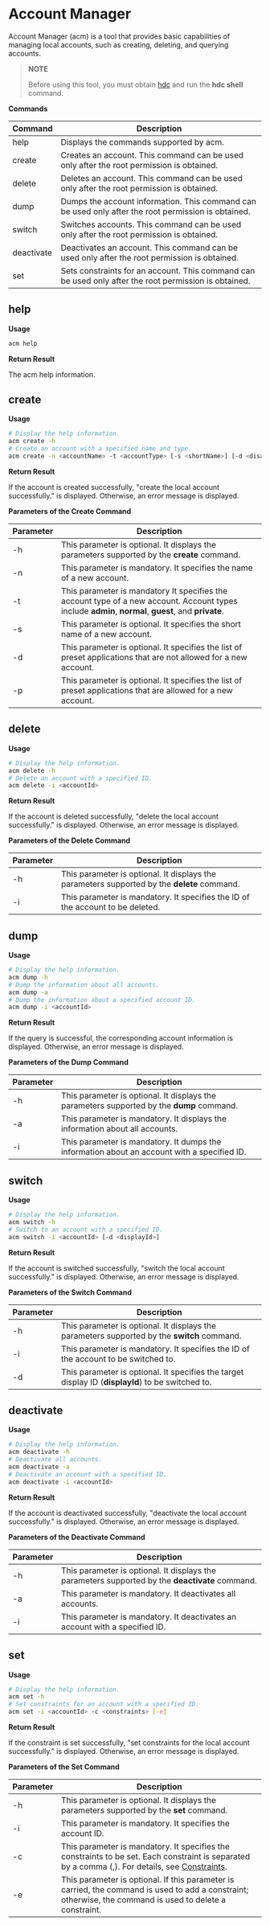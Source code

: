 # Account Manager

<!--Kit: Basic Services Kit-->
<!--Subsystem: Account-->
<!--Owner: @steven-q-->
<!--Designer: @JiDong-CS1-->
<!--Tester: @zhaimengchao-->
<!--Adviser: @zengyawen-->

Account Manager (acm) is a tool that provides basic capabilities of managing local accounts, such as creating, deleting, and querying accounts.

> **NOTE**
>
> Before using this tool, you must obtain [hdc](../dfx/hdc.md) and run the **hdc shell** command.


**Commands**

| Command| Description|
| -------- | -------- |
| help | Displays the commands supported by acm.|
| create | Creates an account. This command can be used only after the root permission is obtained.|
| delete | Deletes an account. This command can be used only after the root permission is obtained.|
| dump | Dumps the account information. This command can be used only after the root permission is obtained.|
| switch | Switches accounts. This command can be used only after the root permission is obtained.|
| deactivate | Deactivates an account. This command can be used only after the root permission is obtained.|
| set | Sets constraints for an account. This command can be used only after the root permission is obtained.|


## help

**Usage**

```bash
acm help
```

**Return Result**

The acm help information.


## create

**Usage**

```bash
# Display the help information.
acm create -h
# Create an account with a specified name and type.
acm create -n <accountName> -t <accountType> [-s <shortName>] [-d <disallowed-pre-install-hap-bundles>] [-p <allowed-pre-install-hap-bundles>]
```

**Return Result**

If the account is created successfully, "create the local account successfully." is displayed. Otherwise, an error message is displayed.

**Parameters of the Create Command**

| Parameter                               | Description                      |
| ----------------------------------- | -------------------------- |
| -h | This parameter is optional. It displays the parameters supported by the **create** command.|
| -n | This parameter is mandatory. It specifies the name of a new account.|
| -t | This parameter is mandatory It specifies the account type of a new account. Account types include **admin**, **normal**, **guest**, and **private**.|
| -s | This parameter is optional. It specifies the short name of a new account.|
| -d | This parameter is optional. It specifies the list of preset applications that are not allowed for a new account.|
| -p | This parameter is optional. It specifies the list of preset applications that are allowed for a new account.|


## delete

**Usage**

```bash
# Display the help information.
acm delete -h
# Delete an account with a specified ID.
acm delete -i <accountId>
```

**Return Result**

If the account is deleted successfully, "delete the local account successfully." is displayed. Otherwise, an error message is displayed.

**Parameters of the Delete Command**

| Parameter                               | Description                      |
| ----------------------------------- | -------------------------- |
| -h | This parameter is optional. It displays the parameters supported by the **delete** command.|
| -i | This parameter is mandatory. It specifies the ID of the account to be deleted.|


## dump

**Usage**

```bash
# Display the help information.
acm dump -h
# Dump the information about all accounts.
acm dump -a
# Dump the information about a specified account ID.
acm dump -i <accountId>
```

**Return Result**

If the query is successful, the corresponding account information is displayed. Otherwise, an error message is displayed.

**Parameters of the Dump Command**

| Parameter                               | Description                      |
| ----------------------------------- | -------------------------- |
| -h | This parameter is optional. It displays the parameters supported by the **dump** command.|
| -a | This parameter is mandatory. It displays the information about all accounts.|
| -i | This parameter is mandatory. It dumps the information about an account with a specified ID.|


## switch

**Usage**

```bash
# Display the help information.
acm switch -h
# Switch to an account with a specified ID.
acm switch -i <accountId> [-d <displayId>]
```

**Return Result**

If the account is switched successfully, "switch the local account successfully." is displayed. Otherwise, an error message is displayed.

**Parameters of the Switch Command**

| Parameter                               | Description                      |
| ----------------------------------- | -------------------------- |
| -h | This parameter is optional. It displays the parameters supported by the **switch** command.|
| -i | This parameter is mandatory. It specifies the ID of the account to be switched to.|
| -d | This parameter is optional. It specifies the target display ID (**displayId**) to be switched to.|


## deactivate

**Usage**

```bash
# Display the help information.
acm deactivate -h
# Deactivate all accounts.
acm deactivate -a
# Deactivate an account with a specified ID.
acm deactivate -i <accountId>
```

**Return Result**

If the account is deactivated successfully, "deactivate the local account successfully." is displayed. Otherwise, an error message is displayed.

**Parameters of the Deactivate Command**

| Parameter                               | Description                      |
| ----------------------------------- | -------------------------- |
| -h | This parameter is optional. It displays the parameters supported by the **deactivate** command.|
| -a | This parameter is mandatory. It deactivates all accounts.|
| -i | This parameter is mandatory. It deactivates an account with a specified ID.|


## set

**Usage**

```bash
# Display the help information.
acm set -h
# Set constraints for an account with a specified ID.
acm set -i <accountId> -c <constraints> [-e]
```

**Return Result**

If the constraint is set successfully, "set constraints for the local account successfully." is displayed. Otherwise, an error message is displayed.

**Parameters of the Set Command**

| Parameter                               | Description                      |
| ----------------------------------- | -------------------------- |
| -h | This parameter is optional. It displays the parameters supported by the **set** command.|
| -i | This parameter is mandatory. It specifies the account ID.|
| -c | This parameter is mandatory. It specifies the constraints to be set. Each constraint is separated by a comma (,). For details, see [Constraints](../reference/apis-basic-services-kit/js-apis-osAccount.md#constraints).|
| -e | This parameter is optional. If this parameter is carried, the command is used to add a constraint; otherwise, the command is used to delete a constraint.|
